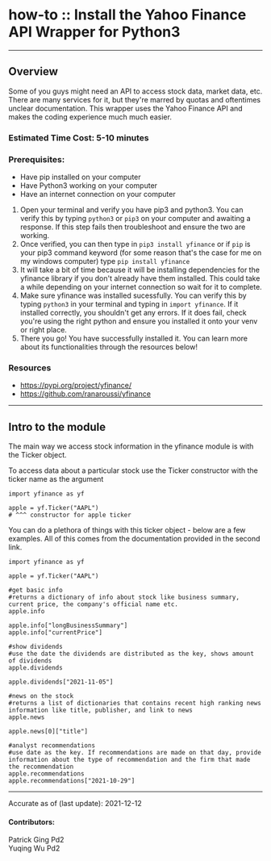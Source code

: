 # how-to :: Install the Yahoo Finance API Wrapper for Python3
---
## Overview
Some of you guys might need an API to access stock data, market data, etc. There are many services for it, but they're marred by quotas and oftentimes unclear documentation. This wrapper uses the Yahoo Finance API and makes the coding experience much much easier.  
### Estimated Time Cost: 5-10 minutes 

### Prerequisites:

- Have pip installed on your computer 
- Have Python3 working on your computer
- Have an internet connection on your computer

1. Open your terminal and verify you have pip3 and python3. You can verify this by typing
 ```python3``` or ```pip3``` on your computer and awaiting a response. If this step fails then troubleshoot and ensure the two are working.
2. Once verified, you can then type in ```pip3 install yfinance``` or if ```pip``` is your pip3 command keyword (for some reason that's the case for me on my windows computer) type ```pip install yfinance```
3. It will take a bit of time because it will be installing dependencies for the yfinance library if you don't already have them installed. This could take a while depending on your internet connection so wait for it to complete.
4. Make sure yfinance was installed sucessfully. You can verify this by typing ```python3``` in your terminal and typing in ```import yfinance```. If it installed correctly, you shouldn't get any errors. If it does fail, check you're using the right python and ensure you installed it onto your venv or right place.
5. There you go! You have successfully installed it. You can learn more about its functionalities through the resources below!  
### Resources
* https://pypi.org/project/yfinance/
* https://github.com/ranaroussi/yfinance

---
## Intro to the module

The main way we access stock information in the yfinance module is with the Ticker object.

To access data about a particular stock use the Ticker constructor with the ticker name as the argument
```
import yfinance as yf

apple = yf.Ticker("AAPL")
# ^^^ constructor for apple ticker  
````

You can do a plethora of things with this ticker object - below are a few examples. All of this comes from the documentation provided in the second link. 

```
import yfinance as yf

apple = yf.Ticker("AAPL")

#get basic info
#returns a dictionary of info about stock like business summary, current price, the company's official name etc.
apple.info 

apple.info["longBusinessSummary"]
apple.info["currentPrice"]

#show dividends
#use the date the dividends are distributed as the key, shows amount of dividends
apple.dividends

apple.dividends["2021-11-05"]

#news on the stock
#returns a list of dictionaries that contains recent high ranking news information like title, publisher, and link to news
apple.news

apple.news[0]["title"]

#analyst recommendations
#use date as the key. If recommendations are made on that day, provide information about the type of recommendation and the firm that made the recommendation
apple.recommendations
apple.recommendations["2021-10-29"]
```
---

Accurate as of (last update): 2021-12-12

#### Contributors:  
Patrick  Ging  Pd2  
Yuqing Wu Pd2  
